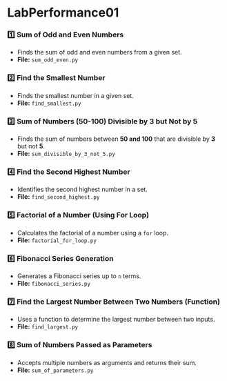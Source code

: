 # LabPerformance01

### 1️⃣ Sum of Odd and Even Numbers  
- Finds the sum of odd and even numbers from a given set.  
- **File:** `sum_odd_even.py`  

### 2️⃣ Find the Smallest Number  
- Finds the smallest number in a given set.  
- **File:** `find_smallest.py`  

### 3️⃣ Sum of Numbers (50-100) Divisible by 3 but Not by 5  
- Finds the sum of numbers between **50 and 100** that are divisible by **3** but not **5**.  
- **File:** `sum_divisible_by_3_not_5.py`  

### 4️⃣ Find the Second Highest Number  
- Identifies the second highest number in a set.  
- **File:** `find_second_highest.py`  

### 5️⃣ Factorial of a Number (Using For Loop)  
- Calculates the factorial of a number using a `for` loop.  
- **File:** `factorial_for_loop.py`  

### 6️⃣ Fibonacci Series Generation  
- Generates a Fibonacci series up to `n` terms.  
- **File:** `fibonacci_series.py`  

### 7️⃣ Find the Largest Number Between Two Numbers (Function)  
- Uses a function to determine the largest number between two inputs.  
- **File:** `find_largest.py`  

### 8️⃣ Sum of Numbers Passed as Parameters  
- Accepts multiple numbers as arguments and returns their sum.  
- **File:** `sum_of_parameters.py` 
